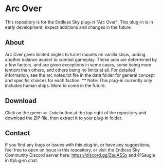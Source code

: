 # Arc Over
This repository is for the Endless Sky plug-in "Arc Over". This plug-in is in early development, expect additions and changes in the future.

## About
Arc Over gives limited angles to turret mounts on vanilla ships, adding another balance aspect to combat gameplay. These arcs are determined by a few factors, and are given exceptions in some cases, some being more lentient than others, and others being no limits at all. For detailed information, see the arc notes.txt file in the data folder for general concept and specific choices for each faction.
** Note: This plug-in currently only includes human ships. More to come in the future.

## Download
Click on the green `<> Code` button at the top right of the repository and download the ZIP file, then extract it to your plug-in folder.

## Contact
If you find any bugs or issues with this plug-in, or have any suggestions, feel free to open an Issue in this repository, or visit the Endless Sky Community Discord server here: https://discord.gg/ZeuASSx and @Saugia in #plug-in chat.
